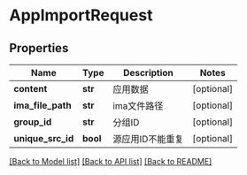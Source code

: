 # AppImportRequest

## Properties
Name | Type | Description | Notes
------------ | ------------- | ------------- | -------------
**content** | **str** | 应用数据 | [optional] 
**ima_file_path** | **str** | ima文件路径 | [optional] 
**group_id** | **str** | 分组ID | [optional] 
**unique_src_id** | **bool** | 源应用ID不能重复 | [optional] 

[[Back to Model list]](../README.md#documentation-for-models) [[Back to API list]](../README.md#documentation-for-api-endpoints) [[Back to README]](../README.md)

